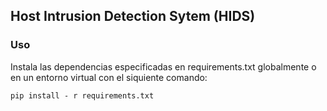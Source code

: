 ## Host Intrusion Detection Sytem (HIDS)

### Uso
Instala las dependencias especificadas en requirements.txt globalmente o en un entorno virtual con el siquiente comando:
```
pip install - r requirements.txt
```